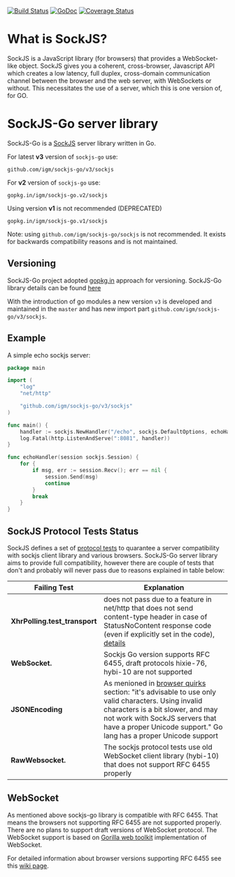 [![Build Status](https://api.travis-ci.org/igm/sockjs-go.svg?branch=master)](https://travis-ci.org/igm/sockjs-go) 
[![GoDoc](https://godoc.org/github.com/igm/sockjs-go/v3/sockjs?status.svg)](http://godoc.org/https://godoc.org/github.com/igm/sockjs-go/v3/sockjs) 
[![Coverage Status](https://coveralls.io/repos/github/igm/sockjs-go/badge.svg?branch=master)](https://coveralls.io/github/igm/sockjs-go?branch=master)

What is SockJS?
=

SockJS is a JavaScript library (for browsers) that provides a WebSocket-like
object. SockJS gives you a coherent, cross-browser, Javascript API
which creates a low latency, full duplex, cross-domain communication
channel between the browser and the web server, with WebSockets or without.
This necessitates the use of a server, which this is one version of, for GO.


SockJS-Go server library
=

SockJS-Go is a [SockJS](https://github.com/sockjs/sockjs-client) server library written in Go.

For latest **v3** version of `sockjs-go` use:

    github.com/igm/sockjs-go/v3/sockjs

For **v2** version of `sockjs-go` use:

    gopkg.in/igm/sockjs-go.v2/sockjs

Using version **v1** is not recommended (DEPRECATED)

    gopkg.in/igm/sockjs-go.v1/sockjs

Note: using `github.com/igm/sockjs-go/sockjs` is not recommended. It exists for backwards compatibility reasons and is not maintained. 

Versioning
-

SockJS-Go project adopted [gopkg.in](http://gopkg.in) approach for versioning. SockJS-Go library details can be found [here](https://gopkg.in/igm/sockjs-go.v2/sockjs)

With the introduction of go modules a new version `v3` is developed and maintained in the `master` and has new import part `github.com/igm/sockjs-go/v3/sockjs`. 

Example
-

A simple echo sockjs server:


```go
package main

import (
	"log"
	"net/http"

	"github.com/igm/sockjs-go/v3/sockjs"
)

func main() {
	handler := sockjs.NewHandler("/echo", sockjs.DefaultOptions, echoHandler)
	log.Fatal(http.ListenAndServe(":8081", handler))
}

func echoHandler(session sockjs.Session) {
	for {
		if msg, err := session.Recv(); err == nil {
			session.Send(msg)
			continue
		}
		break
	}
}
```


SockJS Protocol Tests Status
-
SockJS defines a set of [protocol tests](https://github.com/sockjs/sockjs-protocol) to quarantee a server compatibility with sockjs client library and various browsers. SockJS-Go server library aims to provide full compatibility, however there are couple of tests that don't and probably will never pass due to reasons explained in table below:


| Failing Test | Explanation |
| -------------| ------------|
| **XhrPolling.test_transport** | does not pass due to a feature in net/http that does not send content-type header in case of StatusNoContent response code (even if explicitly set in the code), [details](https://code.google.com/p/go/source/detail?r=902dc062bff8) |
| **WebSocket.** |  Sockjs Go version supports RFC 6455, draft protocols hixie-76, hybi-10 are not supported |
| **JSONEncoding** | As menioned in [browser quirks](https://github.com/sockjs/sockjs-client#browser-quirks) section: "it's advisable to use only valid characters. Using invalid characters is a bit slower, and may not work with SockJS servers that have a proper Unicode support." Go lang has a proper Unicode support |
| **RawWebsocket.** | The sockjs protocol tests use old WebSocket client library (hybi-10) that does not support RFC 6455 properly |

WebSocket
-
As mentioned above sockjs-go library is compatible with RFC 6455. That means the browsers not supporting RFC 6455 are not supported properly. There are no plans to support draft versions of WebSocket protocol. The WebSocket support is based on [Gorilla web toolkit](http://www.gorillatoolkit.org/pkg/websocket) implementation of WebSocket.

For detailed information about browser versions supporting RFC 6455 see this [wiki page](http://en.wikipedia.org/wiki/WebSocket#Browser_support).
